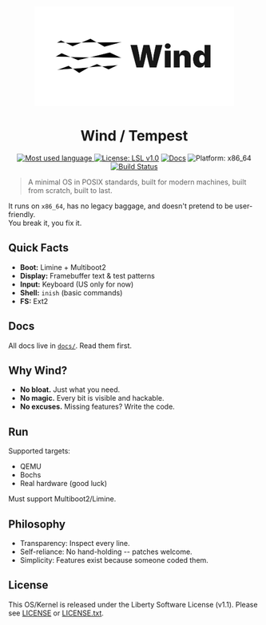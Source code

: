 <div align="center">

  <img src="logo/wide.png" alt="Wind Logo (Wide Version)" width="400">
  <h1>Wind / Tempest</h1>
  <!-- Badges -->
  <p>
    <a href="https://github.com/wind-tempest/wind/tree/main/src">
      <img src="https://img.shields.io/github/languages/top/wind-tempest/wind?logo=c&label=" alt="Most used language">
    </a>
    <a href="LICENSE"><img src="https://img.shields.io/badge/license-LSL-blue.svg" alt="License: LSL v1.0"></a>
    <a href="docs/Main.md"><img src="https://img.shields.io/badge/docs-available-brightgreen.svg" alt="Docs"></a>
    <img src="https://img.shields.io/badge/platform-x86__64-lightgrey.svg" alt="Platform: x86_64">
    <a href="https://github.com/wind-tempest/wind/actions/workflows/build.yml?branch=main">
      <img src="https://github.com/wind-tempest/wind/actions/workflows/build.yml/badge.svg?branch=main" alt="Build Status">
    </a>
  </p>
</div>

> A minimal OS in POSIX standards, built for modern machines, built from scratch, built to last.

It runs on `x86_64`, has no legacy baggage, and doesn't pretend to be user-friendly.  
You break it, you fix it.

## Quick Facts

- **Boot:** Limine + Multiboot2  
- **Display:** Framebuffer text & test patterns  
- **Input:** Keyboard (US only for now)  
- **Shell:** `inish` (basic commands)
- **FS:** Ext2

## Docs

All docs live in [`docs/`](docs/Main.md). Read them first.

## Why Wind?

- **No bloat.** Just what you need.  
- **No magic.** Every bit is visible and hackable.  
- **No excuses.** Missing features? Write the code.

## Run

Supported targets:

- QEMU
- Bochs
- Real hardware (good luck)

Must support Multiboot2/Limine.

## Philosophy

- Transparency: Inspect every line.
- Self-reliance: No hand-holding -- patches welcome.
- Simplicity: Features exist because someone coded them.

## License

This OS/Kernel is released under the Liberty Software License (v1.1). Please see [LICENSE](LICENSE) or [LICENSE.txt](license/LICENSE.txt).